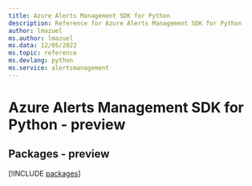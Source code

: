 ```yaml
---
title: Azure Alerts Management SDK for Python
description: Reference for Azure Alerts Management SDK for Python
author: lmazuel
ms.author: lmazuel
ms.data: 12/05/2022
ms.topic: reference
ms.devlang: python
ms.service: alertsmanagement
---
```

# Azure Alerts Management SDK for Python - preview
## Packages - preview
[!INCLUDE [packages](alerts-management-index.md)]